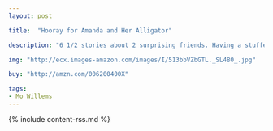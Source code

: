 ```yaml
---
layout: post

title:  "Hooray for Amanda and Her Alligator"

description: "6 1/2 stories about 2 surprising friends. Having a stuffed alligator for a best friend can be surprising. Sometimes Amanda surprises her alligator with books. Sometimes Alligator surprises Amanda by eating them. But what happens when Amanda brings home a special—and not entirely welcome—surprise? The result might be unexpected indeed."

img: "http://ecx.images-amazon.com/images/I/513bbVZbGTL._SL480_.jpg"

buy: "http://amzn.com/006200400X"

tags:
- Mo Willems
---
```


{% include content-rss.md %}